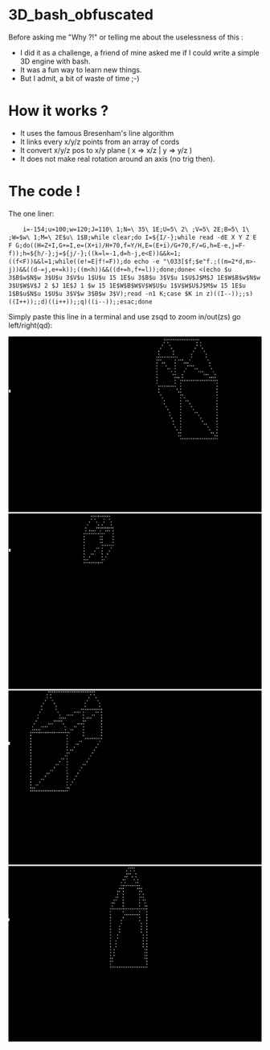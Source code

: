 # 3D_bash_obfuscated


Before asking me "Why ?!" or telling me about the uselessness of this :

- I did it as a challenge, a friend of mine asked me if I could write a simple 3D engine with bash.
- It was a fun way to learn new things.
- But I admit, a bit of waste of time ;-)


How it works ?
==============

- It uses the famous Bresenham's line algorithm
- It links every x/y/z points from an array of cords
- It convert x/y/z pos to x/y plane ( x => x/z | y => y/z )
- It does not make real rotation around an axis (no trig then).



The code !
==========

The one liner:

        i=-154;u=100;w=120;J=110\ 1;N=\ 35\ 1E;U=5\ 2\ ;V=5\ 2E;B=5\ 1\ ;W=$w\ 1;M=\ 2E$u\ 1$B;while clear;do I=${I/-};while read -dE X Y Z E F G;do((H=Z+I,G+=I,e=(X+i)/H+70,f=Y/H,E=(E+i)/G+70,F/=G,h=E-e,j=F-f));h=${h/-};j=${j/-};((k=l=-1,d=h-j,e<E))&&k=1;((f<F))&&l=1;while((e!=E|f!=F));do echo -e "\033[$f;$e"f.;((m=2*d,m>-j))&&((d-=j,e+=k));((m<h))&&((d+=h,f+=l));done;done< <(echo $u 3$B$w$N$w 3$U$u 3$V$u 1$U$u 15 1E$u 3$B$u 3$V$u 1$U$J$M$J 1E$W$B$w$N$w 3$U$W$V$J 2 $J 1E$J 1 $w 15 1E$W$B$W$V$W$U$u 1$V$W$U$J$M$w 15 1E$u 1$B$u$N$u 1$U$u 3$V$w 3$B$w 3$V);read -n1 K;case $K in z)((I--));;s)((I++));;d)((i++));;q)((i--));;esac;done


Simply paste this line in a terminal and use zsqd to zoom in/out(zs) go left/right(qd):

![shot1](3D_bash_1.png "shot1")![shot2](3D_bash_2.png "shot2")
![shot3](3D_bash_3.png "shot3")![shot4](3D_bash_4.png "shot4")

